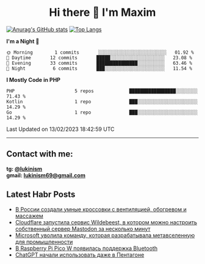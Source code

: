 ## <h1 align="center">Hi there 👋 I'm Maxim</h1>

[![Anurag's GitHub stats](https://github-readme-stats.vercel.app/api?username=lukinism)](https://github.com/anuraghazra/github-readme-stats) [![Top Langs](https://github-readme-stats.vercel.app/api/top-langs/?username=lukinism)](https://github.com/anuraghazra/github-readme-stats)

<!--START_SECTION:waka-->
**I'm a Night 🦉** 

```text
🌞 Morning        1 commits       ░░░░░░░░░░░░░░░░░░░░░░░░░   01.92 % 
🌆 Daytime       12 commits       █████░░░░░░░░░░░░░░░░░░░░   23.08 % 
🌃 Evening       33 commits       ███████████████░░░░░░░░░░   63.46 % 
🌙 Night          6 commits       ███░░░░░░░░░░░░░░░░░░░░░░   11.54 % 

```


**I Mostly Code in PHP** 

```text
PHP                      5 repos             █████████████████░░░░░░░░   71.43 % 
Kotlin                   1 repo              ███░░░░░░░░░░░░░░░░░░░░░░   14.29 % 
Go                       1 repo              ███░░░░░░░░░░░░░░░░░░░░░░   14.29 % 

```



 Last Updated on 13/02/2023 18:42:59 UTC
<!--END_SECTION:waka-->
___
## Contact with me:
**tg: [@lukinism](https://t.me/lukinism)  
gmail: lukinism69@gmail.com**

## Latest Habr Posts
<!-- BLOG-POST-LIST:START -->
- [В России создали умные кроссовки с вентиляцией, обогревом и массажем](https://habr.com/ru/post/716618/)
- [Cloudflare запустила сервис Wildebeest, в котором можно настроить собственный сервер Mastodon за несколько минут](https://habr.com/ru/post/716570/)
- [Microsoft уволила команду, которая разрабатывала метавселенную для промышленности](https://habr.com/ru/post/716542/)
- [В Raspberry Pi Pico W появилась поддержка Bluetooth](https://habr.com/ru/post/716508/)
- [ChatGPT начали использовать даже в Пентагоне](https://habr.com/ru/post/716158/)
<!-- BLOG-POST-LIST:END -->
